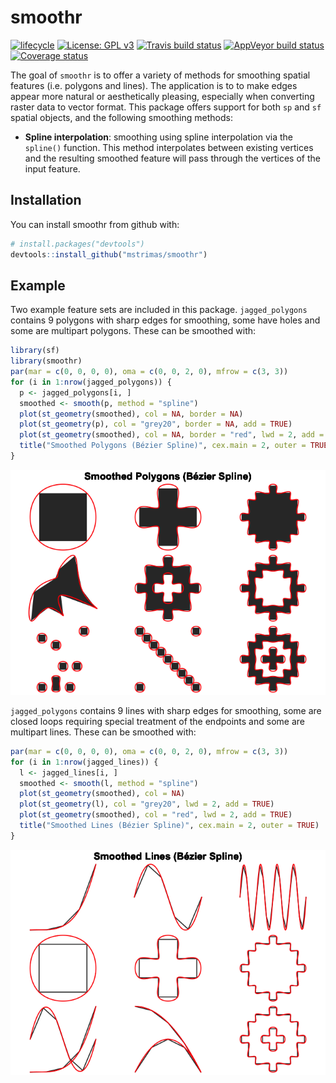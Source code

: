 
<!-- README.md is generated from README.Rmd. Please edit that file -->
smoothr
=======

[![lifecycle](https://img.shields.io/badge/lifecycle-experimental-orange.svg)](https://www.tidyverse.org/lifecycle/#experimental) [![License: GPL v3](https://img.shields.io/badge/License-GPL%20v3-blue.svg)](http://www.gnu.org/licenses/gpl-3.0) [![Travis build status](https://travis-ci.org/mstrimas/smoothr.svg?branch=master)](https://travis-ci.org/mstrimas/smoothr) [![AppVeyor build status](https://ci.appveyor.com/api/projects/status/github/mstrimas/smoothr?branch=master&svg=true)](https://ci.appveyor.com/project/mstrimas/smoothr) [![Coverage status](https://codecov.io/gh/mstrimas/smoothr/branch/master/graph/badge.svg)](https://codecov.io/github/mstrimas/smoothr?branch=master)

The goal of `smoothr` is to offer a variety of methods for smoothing spatial features (i.e. polygons and lines). The application is to to make edges appear more natural or aesthetically pleasing, especially when converting raster data to vector format. This package offers support for both `sp` and `sf` spatial objects, and the following smoothing methods:

-   **Spline interpolation**: smoothing using spline interpolation via the `spline()` function. This method interpolates between existing vertices and the resulting smoothed feature will pass through the vertices of the input feature.

Installation
------------

You can install smoothr from github with:

``` r
# install.packages("devtools")
devtools::install_github("mstrimas/smoothr")
```

Example
-------

Two example feature sets are included in this package. `jagged_polygons` contains 9 polygons with sharp edges for smoothing, some have holes and some are multipart polygons. These can be smoothed with:

``` r
library(sf)
library(smoothr)
par(mar = c(0, 0, 0, 0), oma = c(0, 0, 2, 0), mfrow = c(3, 3))
for (i in 1:nrow(jagged_polygons)) {
  p <- jagged_polygons[i, ]
  smoothed <- smooth(p, method = "spline")
  plot(st_geometry(smoothed), col = NA, border = NA)
  plot(st_geometry(p), col = "grey20", border = NA, add = TRUE)
  plot(st_geometry(smoothed), col = NA, border = "red", lwd = 2, add = TRUE)
  title("Smoothed Polygons (Bézier Spline)", cex.main = 2, outer = TRUE)
}
```

![](README-smooth-polygons-1.png)

`jagged_polygons` contains 9 lines with sharp edges for smoothing, some are closed loops requiring special treatment of the endpoints and some are multipart lines. These can be smoothed with:

``` r
par(mar = c(0, 0, 0, 0), oma = c(0, 0, 2, 0), mfrow = c(3, 3))
for (i in 1:nrow(jagged_lines)) {
  l <- jagged_lines[i, ]
  smoothed <- smooth(l, method = "spline")
  plot(st_geometry(smoothed), col = NA)
  plot(st_geometry(l), col = "grey20", lwd = 2, add = TRUE)
  plot(st_geometry(smoothed), col = "red", lwd = 2, add = TRUE)
  title("Smoothed Lines (Bézier Spline)", cex.main = 2, outer = TRUE)
}
```

![](README-smooth-lines-1.png)
